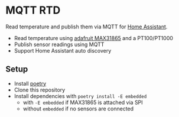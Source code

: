 # MQTT RTD

Read temperature and publish them via MQTT for [Home Assistant](https://github.com/home-assistant/core).

* Read temperature using [adafruit MAX31865](https://www.adafruit.com/product/3328) and a PT100/PT1000
* Publish sensor readings using MQTT
* Support Home Assistant auto discovery

## Setup

* Install [poetry](https://github.com/python-poetry/poetry)
* Clone this repository
* Install dependencies with `poetry install -E embedded`
    * with `-E embedded` if MAX31865 is attached via SPI
    * without `embedded` if no sensors are connected
